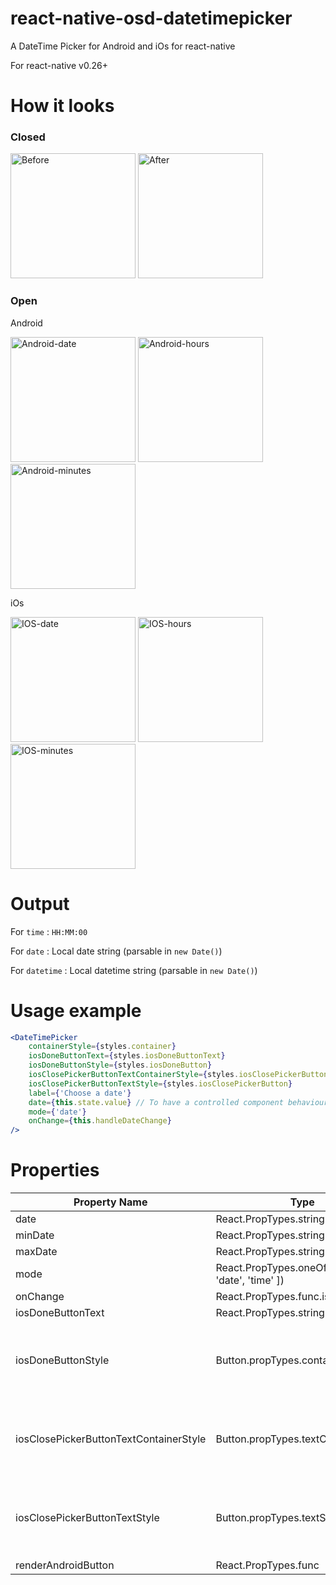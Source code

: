 # react-native-osd-datetimepicker
A DateTime Picker for Android and iOs for react-native

For react-native v0.26+

# How it looks

### Closed

<img alt='Before' src='images/example-empty.png' height='200px' /> <img alt='After' src='images/example-set.png' height='200px' />

### Open

Android

<img alt='Android-date' src='images/example-android-date.png' height='200px' /> <img alt='Android-hours' src='images/example-android-time-hours.png' height='200px' /> <img alt='Android-minutes' src='images/example-android-time-minutes.png' height='200px' />

iOs

<img alt='IOS-date' src='images/example-ios-date.png' height='200px' /> <img alt='IOS-hours' src='images/example-ios-time.png' height='200px' /> <img alt='IOS-minutes' src='images/example-ios-datetime.png' height='200px' />

# Output

For `time` : `HH:MM:00`

For `date` : Local date string (parsable in `new Date()`)

For `datetime` : Local datetime string (parsable in `new Date()`)

# Usage example

```jsx
<DateTimePicker
    containerStyle={styles.container}
    iosDoneButtonText={styles.iosDoneButtonText}
    iosDoneButtonStyle={styles.iosDoneButton}
    iosClosePickerButtonTextContainerStyle={styles.iosClosePickerButtonText}
    iosClosePickerButtonTextStyle={styles.iosClosePickerButton}
    label={'Choose a date'}
    date={this.state.value} // To have a controlled component behaviour
    mode={'date'}
    onChange={this.handleDateChange}
/>
```

# Properties

Property Name | Type | Remark
--- | --- | ---
date | React.PropTypes.string
minDate | React.PropTypes.string
maxDate | React.PropTypes.string
mode | React.PropTypes.oneOf([ 'datetime', 'date', 'time' ]) |
onChange | React.PropTypes.func.isRequired
iosDoneButtonText | React.PropTypes.string
iosDoneButtonStyle | Button.propTypes.containerStyle | see [react-native-osd-simple-button](http://github.com/osedea/react-native-osd-simple-button)
iosClosePickerButtonTextContainerStyle | Button.propTypes.textContainerStyle | see [react-native-osd-simple-button](http://github.com/osedea/react-native-osd-simple-button)
iosClosePickerButtonTextStyle | Button.propTypes.textStyle | see [react-native-osd-simple-button](http://github.com/osedea/react-native-osd-simple-button)
renderAndroidButton | React.PropTypes.func
